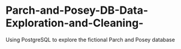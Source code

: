# Parch-and-Posey-DB-Data-Exploration-and-Cleaning-
Using PostgreSQL to explore the fictional Parch and Posey database
